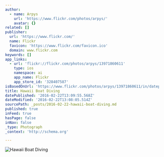 ```yaml
---
author:
  - name: Arpys
    url: 'https://www.flickr.com/photos/arpys/'
    avatar: {}
related: []
publisher:
  url: 'https://www.flickr.com/'
  name: Flickr
  favicon: 'https://www.flickr.com/favicon.ico'
  domain: www.flickr.com
keywords: []
app_links:
  - url: 'flickr://flickr.com/photos/arpys/13971860611'
    type: ios
    namespace: ai
    app_name: Flickr
    app_store_id: '328407587'
isBasedOnUrl: 'https://www.flickr.com/photos/arpys/13971860611/in/dateposted-public/'
title: Hawaii Boat Diving
datePublished: '2016-02-22T13:09:55.568Z'
dateModified: '2016-02-22T13:08:05.514Z'
sourcePath: _posts/2016-02-22-hawaii-boat-diving.md
published: true
inFeed: true
hasPage: false
inNav: false
_type: Photograph
_context: 'http://schema.org'

---
```

![Hawaii Boat Diving](https://farm3.staticflickr.com/2909/13971860611_3583a637c7_b.jpg)